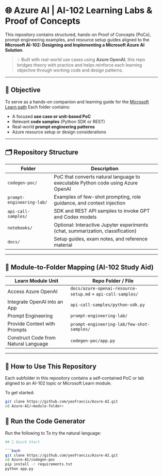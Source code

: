 # 🌐 Azure AI | AI-102 Learning Labs & Proof of Concepts

This repository contains structured, hands-on Proof of Concepts (PoCs), prompt engineering examples, and resource setup guides aligned to the **Microsoft AI-102: Designing and Implementing a Microsoft Azure AI Solution**.

> 💡 Built with real-world use cases using **Azure OpenAI**, this repo bridges theory with practice and helps reinforce each learning objective through working code and design patterns.

---

## 🎯 Objective

To serve as a hands-on companion and learning guide for the [Microsoft Learn path](https://learn.microsoft.com/en-us/training/paths/develop-ai-solutions-azure-openai/)  Each folder contains:
- A focused **use case or unit-based PoC**
- Relevant **code samples** (Python SDK or REST)
- Real-world **prompt engineering patterns**
- Azure resource setup or design considerations

---

## 🗂️ Repository Structure

| Folder | Description |
|--------|-------------|
| `codegen-poc/` | PoC that converts natural language to executable Python code using Azure OpenAI |
| `prompt-engineering-lab/` | Examples of few-shot prompting, role guidance, and context injection |
| `api-call-samples/` | SDK and REST API samples to invoke GPT and Codex models |
| `notebooks/` | Optional: Interactive Jupyter experiments (chat, summarization, classification) |
| `docs/` | Setup guides, exam notes, and reference material |

---

## 📘 Module-to-Folder Mapping (AI-102 Study Aid)

| Learn Module Unit | Repo Folder / File |
|-------------------|--------------------|
| Access Azure OpenAI | `docs/azure-openai-resource-setup.md` + `api-call-samples/` |
| Integrate OpenAI into an App | `api-call-samples/python-sdk.py` |
| Prompt Engineering | `prompt-engineering-lab/` |
| Provide Context with Prompts | `prompt-engineering-lab/few-shot-samples/` |
| Construct Code from Natural Language | `codegen-poc/app.py` |

---
## 🧪 How to Use This Repository

Each subfolder in this repository contains a self-contained PoC or lab aligned to an AI-102 topic or Microsoft Learn module.

To get started:

```bash
git clone https://github.com/yeofrancis/Azure-AI.git
cd Azure-AI/<module-folder>
```


## 🚀 Run the Code Generator

Run the following to To try the natural language:
```bash
## 🧪 Quick Start

```bash
git clone https://github.com/yeofrancis/Azure-AI.git
cd Azure-AI/codegen-poc
pip install -r requirements.txt
python app.py
